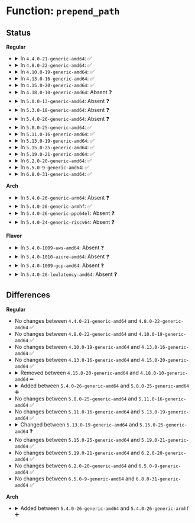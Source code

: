 # Function: <code>prepend_path</code>

## Status
<b>Regular</b>
<ul>
<li>
<details>
<summary>In <code>4.4.0-21-generic-amd64</code>: ✅</summary>

```c
int prepend_path(const struct path * path, const struct path * root, char * * buffer, int * buflen)
```

```json
{
  "name": "prepend_path",
  "collision_type": "Unique Static",
  "inline_type": "No",
  "funcs": [
    {
      "addr": 18446744071581093760,
      "name": "prepend_path",
      "external": false,
      "loc": "fs/dcache.c:2889",
      "file": "fs/dcache.c",
      "inline": "seen, unknown",
      "caller_inline": [],
      "caller_func": [
        "fs/dcache.c:d_path",
        "fs/dcache.c:__d_path",
        "fs/dcache.c:d_absolute_path",
        "fs/dcache.c:SyS_getcwd"
      ]
    }
  ],
  "symbols": [
    {
      "addr": 18446744071581093760,
      "name": "prepend_path",
      "section": ".text",
      "bind": "STB_LOCAL",
      "size": 657
    }
  ]
}
```
</details>
</li>
<li>
<details>
<summary>In <code>4.8.0-22-generic-amd64</code>: ✅</summary>

```c
int prepend_path(const struct path * path, const struct path * root, char * * buffer, int * buflen)
```

```json
{
  "name": "prepend_path",
  "collision_type": "Unique Static",
  "inline_type": "No",
  "funcs": [
    {
      "addr": 18446744071581251216,
      "name": "prepend_path",
      "external": false,
      "loc": "fs/dcache.c:3056",
      "file": "fs/dcache.c",
      "inline": "seen, unknown",
      "caller_inline": [],
      "caller_func": [
        "fs/dcache.c:SyS_getcwd",
        "fs/dcache.c:d_path",
        "fs/dcache.c:d_absolute_path",
        "fs/dcache.c:__d_path"
      ]
    }
  ],
  "symbols": [
    {
      "addr": 18446744071581251216,
      "name": "prepend_path",
      "section": ".text",
      "bind": "STB_LOCAL",
      "size": 691
    }
  ]
}
```
</details>
</li>
<li>
<details>
<summary>In <code>4.10.0-19-generic-amd64</code>: ✅</summary>

```c
int prepend_path(const struct path * path, const struct path * root, char * * buffer, int * buflen)
```

```json
{
  "name": "prepend_path",
  "collision_type": "Unique Static",
  "inline_type": "No",
  "funcs": [
    {
      "addr": 18446744071581329008,
      "name": "prepend_path",
      "external": false,
      "loc": "fs/dcache.c:3066",
      "file": "fs/dcache.c",
      "inline": "seen, unknown",
      "caller_inline": [],
      "caller_func": [
        "fs/dcache.c:SyS_getcwd",
        "fs/dcache.c:d_path",
        "fs/dcache.c:d_absolute_path",
        "fs/dcache.c:__d_path"
      ]
    }
  ],
  "symbols": [
    {
      "addr": 18446744071581329008,
      "name": "prepend_path",
      "section": ".text",
      "bind": "STB_LOCAL",
      "size": 691
    }
  ]
}
```
</details>
</li>
<li>
<details>
<summary>In <code>4.13.0-16-generic-amd64</code>: ✅</summary>

```c
int prepend_path(const struct path * path, const struct path * root, char * * buffer, int * buflen)
```

```json
{
  "name": "prepend_path",
  "collision_type": "Unique Static",
  "inline_type": "No",
  "funcs": [
    {
      "addr": 18446744071581384416,
      "name": "prepend_path",
      "external": false,
      "loc": "fs/dcache.c:3096",
      "file": "fs/dcache.c",
      "inline": "seen, unknown",
      "caller_inline": [],
      "caller_func": [
        "fs/dcache.c:SyS_getcwd",
        "fs/dcache.c:d_path",
        "fs/dcache.c:d_absolute_path",
        "fs/dcache.c:__d_path"
      ]
    }
  ],
  "symbols": [
    {
      "addr": 18446744071581384416,
      "name": "prepend_path",
      "section": ".text",
      "bind": "STB_LOCAL",
      "size": 698
    }
  ]
}
```
</details>
</li>
<li>
<details>
<summary>In <code>4.15.0-20-generic-amd64</code>: ✅</summary>

```c
int prepend_path(const struct path * path, const struct path * root, char * * buffer, int * buflen)
```

```json
{
  "name": "prepend_path",
  "collision_type": "Unique Static",
  "inline_type": "No",
  "funcs": [
    {
      "addr": 18446744071581530064,
      "name": "prepend_path",
      "external": false,
      "loc": "fs/dcache.c:3108",
      "file": "fs/dcache.c",
      "inline": "seen, unknown",
      "caller_inline": [],
      "caller_func": [
        "fs/dcache.c:SyS_getcwd",
        "fs/dcache.c:d_path",
        "fs/dcache.c:d_absolute_path",
        "fs/dcache.c:__d_path"
      ]
    }
  ],
  "symbols": [
    {
      "addr": 18446744071581530064,
      "name": "prepend_path",
      "section": ".text",
      "bind": "STB_LOCAL",
      "size": 698
    }
  ]
}
```
</details>
</li>
<li>
<details>
<summary>In <code>4.18.0-10-generic-amd64</code>: Absent ❓</summary>

```json
{
  "name": "prepend_path",
  "collision_type": "Unique Static",
  "inline_type": "Selective",
  "funcs": [
    {
      "addr": 18446744071581808800,
      "name": "prepend_path",
      "external": false,
      "loc": "fs/d_path.c:75",
      "file": "fs/d_path.c",
      "inline": "not declared, inlined",
      "caller_inline": [],
      "caller_func": [
        "fs/d_path.c:__ia32_sys_getcwd",
        "fs/d_path.c:__x64_sys_getcwd",
        "fs/d_path.c:d_path",
        "fs/d_path.c:d_absolute_path",
        "fs/d_path.c:__d_path"
      ]
    }
  ],
  "symbols": [
    {
      "addr": 18446744071581808800,
      "name": "prepend_path.isra.5",
      "section": ".text",
      "bind": "STB_LOCAL",
      "size": 705
    }
  ]
}
```
</details>
</li>
<li>
<details>
<summary>In <code>5.0.0-13-generic-amd64</code>: Absent ❓</summary>

```json
{
  "name": "prepend_path",
  "collision_type": "Unique Static",
  "inline_type": "Selective",
  "funcs": [
    {
      "addr": 18446744071581895408,
      "name": "prepend_path",
      "external": false,
      "loc": "fs/d_path.c:75",
      "file": "fs/d_path.c",
      "inline": "not declared, inlined",
      "caller_inline": [],
      "caller_func": [
        "fs/d_path.c:__ia32_sys_getcwd",
        "fs/d_path.c:__x64_sys_getcwd",
        "fs/d_path.c:d_path",
        "fs/d_path.c:d_absolute_path",
        "fs/d_path.c:__d_path"
      ]
    }
  ],
  "symbols": [
    {
      "addr": 18446744071581895408,
      "name": "prepend_path.isra.3",
      "section": ".text",
      "bind": "STB_LOCAL",
      "size": 705
    }
  ]
}
```
</details>
</li>
<li>
<details>
<summary>In <code>5.3.0-18-generic-amd64</code>: Absent ❓</summary>

```json
{
  "name": "prepend_path",
  "collision_type": "Unique Static",
  "inline_type": "Selective",
  "funcs": [
    {
      "addr": 18446744071582020432,
      "name": "prepend_path",
      "external": false,
      "loc": "fs/d_path.c:75",
      "file": "fs/d_path.c",
      "inline": "not declared, inlined",
      "caller_inline": [],
      "caller_func": [
        "fs/d_path.c:__ia32_sys_getcwd",
        "fs/d_path.c:__x64_sys_getcwd",
        "fs/d_path.c:d_path",
        "fs/d_path.c:d_absolute_path",
        "fs/d_path.c:__d_path"
      ]
    }
  ],
  "symbols": [
    {
      "addr": 18446744071582020432,
      "name": "prepend_path.isra.0",
      "section": ".text",
      "bind": "STB_LOCAL",
      "size": 759
    }
  ]
}
```
</details>
</li>
<li>
<details>
<summary>In <code>5.4.0-26-generic-amd64</code>: Absent ❓</summary>

```json
{
  "name": "prepend_path",
  "collision_type": "Unique Static",
  "inline_type": "Selective",
  "funcs": [
    {
      "addr": 18446744071582098352,
      "name": "prepend_path",
      "external": false,
      "loc": "fs/d_path.c:75",
      "file": "fs/d_path.c",
      "inline": "not declared, inlined",
      "caller_inline": [],
      "caller_func": [
        "fs/d_path.c:__ia32_sys_getcwd",
        "fs/d_path.c:__x64_sys_getcwd",
        "fs/d_path.c:d_path",
        "fs/d_path.c:d_absolute_path",
        "fs/d_path.c:__d_path"
      ]
    }
  ],
  "symbols": [
    {
      "addr": 18446744071582098352,
      "name": "prepend_path.isra.0",
      "section": ".text",
      "bind": "STB_LOCAL",
      "size": 777
    }
  ]
}
```
</details>
</li>
<li>
<details>
<summary>In <code>5.8.0-25-generic-amd64</code>: ✅</summary>

```c
int prepend_path(const struct path * path, const struct path * root, char * * buffer, int * buflen)
```

```json
{
  "name": "prepend_path",
  "collision_type": "Unique Static",
  "inline_type": "No",
  "funcs": [
    {
      "addr": 18446744071582335728,
      "name": "prepend_path",
      "external": false,
      "loc": "fs/d_path.c:75",
      "file": "fs/d_path.c",
      "inline": "seen, unknown",
      "caller_inline": [],
      "caller_func": [
        "fs/d_path.c:__do_sys_getcwd",
        "fs/d_path.c:d_path",
        "fs/d_path.c:d_absolute_path",
        "fs/d_path.c:__d_path"
      ]
    }
  ],
  "symbols": [
    {
      "addr": 18446744071582335728,
      "name": "prepend_path",
      "section": ".text",
      "bind": "STB_LOCAL",
      "size": 715
    }
  ]
}
```
</details>
</li>
<li>
<details>
<summary>In <code>5.11.0-16-generic-amd64</code>: ✅</summary>

```c
int prepend_path(const struct path * path, const struct path * root, char * * buffer, int * buflen)
```

```json
{
  "name": "prepend_path",
  "collision_type": "Unique Static",
  "inline_type": "No",
  "funcs": [
    {
      "addr": 18446744071582387168,
      "name": "prepend_path",
      "external": false,
      "loc": "fs/d_path.c:75",
      "file": "fs/d_path.c",
      "inline": "seen, unknown",
      "caller_inline": [],
      "caller_func": [
        "fs/d_path.c:__do_sys_getcwd",
        "fs/d_path.c:d_path",
        "fs/d_path.c:d_absolute_path",
        "fs/d_path.c:__d_path"
      ]
    }
  ],
  "symbols": [
    {
      "addr": 18446744071582387168,
      "name": "prepend_path",
      "section": ".text",
      "bind": "STB_LOCAL",
      "size": 742
    }
  ]
}
```
</details>
</li>
<li>
<details>
<summary>In <code>5.13.0-19-generic-amd64</code>: ✅</summary>

```c
int prepend_path(const struct path * path, const struct path * root, char * * buffer, int * buflen)
```

```json
{
  "name": "prepend_path",
  "collision_type": "Unique Static",
  "inline_type": "No",
  "funcs": [
    {
      "addr": 18446744071582414544,
      "name": "prepend_path",
      "external": false,
      "loc": "fs/d_path.c:75",
      "file": "fs/d_path.c",
      "inline": "seen, unknown",
      "caller_inline": [],
      "caller_func": [
        "fs/d_path.c:__do_sys_getcwd",
        "fs/d_path.c:d_path",
        "fs/d_path.c:d_absolute_path",
        "fs/d_path.c:__d_path"
      ]
    }
  ],
  "symbols": [
    {
      "addr": 18446744071582414544,
      "name": "prepend_path",
      "section": ".text",
      "bind": "STB_LOCAL",
      "size": 725
    }
  ]
}
```
</details>
</li>
<li>
<details>
<summary>In <code>5.15.0-25-generic-amd64</code>: ✅</summary>

```c
int prepend_path(const struct path * path, const struct path * root, struct prepend_buffer * p)
```

```json
{
  "name": "prepend_path",
  "collision_type": "Unique Static",
  "inline_type": "No",
  "funcs": [
    {
      "addr": 18446744071582736976,
      "name": "prepend_path",
      "external": false,
      "loc": "fs/d_path.c:157",
      "file": "fs/d_path.c",
      "inline": "seen, unknown",
      "caller_inline": [],
      "caller_func": [
        "fs/d_path.c:__do_sys_getcwd",
        "fs/d_path.c:d_path",
        "fs/d_path.c:d_absolute_path",
        "fs/d_path.c:__d_path",
        "fs/d_path.c:__d_path"
      ]
    }
  ],
  "symbols": [
    {
      "addr": 18446744071582736976,
      "name": "prepend_path",
      "section": ".text",
      "bind": "STB_LOCAL",
      "size": 820
    }
  ]
}
```
</details>
</li>
<li>
<details>
<summary>In <code>5.19.0-21-generic-amd64</code>: ✅</summary>

```c
int prepend_path(const struct path * path, const struct path * root, struct prepend_buffer * p)
```

```json
{
  "name": "prepend_path",
  "collision_type": "Unique Static",
  "inline_type": "No",
  "funcs": [
    {
      "addr": 18446744071583283232,
      "name": "prepend_path",
      "external": false,
      "loc": "fs/d_path.c:155",
      "file": "fs/d_path.c",
      "inline": "seen, unknown",
      "caller_inline": [],
      "caller_func": [
        "fs/d_path.c:__do_sys_getcwd",
        "fs/d_path.c:d_path",
        "fs/d_path.c:d_absolute_path",
        "fs/d_path.c:__d_path",
        "fs/d_path.c:__d_path"
      ]
    }
  ],
  "symbols": [
    {
      "addr": 18446744071583283232,
      "name": "prepend_path",
      "section": ".text",
      "bind": "STB_LOCAL",
      "size": 777
    }
  ]
}
```
</details>
</li>
<li>
<details>
<summary>In <code>6.2.0-20-generic-amd64</code>: ✅</summary>

```c
int prepend_path(const struct path * path, const struct path * root, struct prepend_buffer * p)
```

```json
{
  "name": "prepend_path",
  "collision_type": "Unique Static",
  "inline_type": "No",
  "funcs": [
    {
      "addr": 18446744071583866416,
      "name": "prepend_path",
      "external": false,
      "loc": "fs/d_path.c:155",
      "file": "fs/d_path.c",
      "inline": "seen, unknown",
      "caller_inline": [],
      "caller_func": [
        "fs/d_path.c:__do_sys_getcwd",
        "fs/d_path.c:d_path",
        "fs/d_path.c:d_absolute_path",
        "fs/d_path.c:__d_path",
        "fs/d_path.c:__d_path"
      ]
    }
  ],
  "symbols": [
    {
      "addr": 18446744071583866416,
      "name": "prepend_path",
      "section": ".text",
      "bind": "STB_LOCAL",
      "size": 777
    }
  ]
}
```
</details>
</li>
<li>
<details>
<summary>In <code>6.5.0-9-generic-amd64</code>: ✅</summary>

```c
int prepend_path(const struct path * path, const struct path * root, struct prepend_buffer * p)
```

```json
{
  "name": "prepend_path",
  "collision_type": "Unique Static",
  "inline_type": "No",
  "funcs": [
    {
      "addr": 18446744071584088176,
      "name": "prepend_path",
      "external": false,
      "loc": "fs/d_path.c:156",
      "file": "fs/d_path.c",
      "inline": "seen, unknown",
      "caller_inline": [],
      "caller_func": [
        "fs/d_path.c:__do_sys_getcwd",
        "fs/d_path.c:d_path",
        "fs/d_path.c:d_absolute_path",
        "fs/d_path.c:__d_path",
        "fs/d_path.c:__d_path"
      ]
    }
  ],
  "symbols": [
    {
      "addr": 18446744071584088176,
      "name": "prepend_path",
      "section": ".text",
      "bind": "STB_LOCAL",
      "size": 777
    }
  ]
}
```
</details>
</li>
<li>
<details>
<summary>In <code>6.8.0-31-generic-amd64</code>: ✅</summary>

```c
int prepend_path(const struct path * path, const struct path * root, struct prepend_buffer * p)
```

```json
{
  "name": "prepend_path",
  "collision_type": "Unique Static",
  "inline_type": "No",
  "funcs": [
    {
      "addr": 18446744071584304272,
      "name": "prepend_path",
      "external": false,
      "loc": "fs/d_path.c:156",
      "file": "fs/d_path.c",
      "inline": "seen, unknown",
      "caller_inline": [],
      "caller_func": [
        "fs/d_path.c:__do_sys_getcwd",
        "fs/d_path.c:d_path",
        "fs/d_path.c:d_absolute_path",
        "fs/d_path.c:__d_path",
        "fs/d_path.c:__d_path"
      ]
    }
  ],
  "symbols": [
    {
      "addr": 18446744071584304272,
      "name": "prepend_path",
      "section": ".text",
      "bind": "STB_LOCAL",
      "size": 777
    }
  ]
}
```
</details>
</li>
</ul>
<b>Arch</b>
<ul>
<li>
<details>
<summary>In <code>5.4.0-26-generic-arm64</code>: Absent ❓</summary>

```json
{
  "name": "prepend_path",
  "collision_type": "Unique Static",
  "inline_type": "Selective",
  "funcs": [
    {
      "addr": 18446603336493635192,
      "name": "prepend_path",
      "external": false,
      "loc": "fs/d_path.c:75",
      "file": "fs/d_path.c",
      "inline": "not declared, inlined",
      "caller_inline": [],
      "caller_func": [
        "fs/d_path.c:__arm64_sys_getcwd",
        "fs/d_path.c:d_path",
        "fs/d_path.c:d_absolute_path",
        "fs/d_path.c:__d_path"
      ]
    }
  ],
  "symbols": [
    {
      "addr": 18446603336493635192,
      "name": "prepend_path.isra.0",
      "section": ".text",
      "bind": "STB_LOCAL",
      "size": 904
    }
  ]
}
```
</details>
</li>
<li>
<details>
<summary>In <code>5.4.0-26-generic-armhf</code>: ✅</summary>

```c
int prepend_path(const struct path * path, const struct path * root, char * * buffer, int * buflen)
```

```json
{
  "name": "prepend_path",
  "collision_type": "Unique Static",
  "inline_type": "No",
  "funcs": [
    {
      "addr": 3227173820,
      "name": "prepend_path",
      "external": false,
      "loc": "fs/d_path.c:75",
      "file": "fs/d_path.c",
      "inline": "seen, unknown",
      "caller_inline": [],
      "caller_func": [
        "fs/d_path.c:__se_sys_getcwd",
        "fs/d_path.c:d_path",
        "fs/d_path.c:d_absolute_path",
        "fs/d_path.c:__d_path"
      ]
    }
  ],
  "symbols": [
    {
      "addr": 3227173820,
      "name": "prepend_path",
      "section": ".text",
      "bind": "STB_LOCAL",
      "size": 900
    }
  ]
}
```
</details>
</li>
<li>
<details>
<summary>In <code>5.4.0-26-generic-ppc64el</code>: Absent ❓</summary>

```json
{
  "name": "prepend_path",
  "collision_type": "Unique Static",
  "inline_type": "Selective",
  "funcs": [
    {
      "addr": 13835058055287226448,
      "name": "prepend_path",
      "external": false,
      "loc": "fs/d_path.c:75",
      "file": "fs/d_path.c",
      "inline": "not declared, inlined",
      "caller_inline": [],
      "caller_func": [
        "fs/d_path.c:__se_sys_getcwd",
        "fs/d_path.c:d_path",
        "fs/d_path.c:d_absolute_path",
        "fs/d_path.c:__d_path"
      ]
    }
  ],
  "symbols": [
    {
      "addr": 13835058055287226448,
      "name": "prepend_path.isra.0",
      "section": ".text",
      "bind": "STB_LOCAL",
      "size": 1084
    }
  ]
}
```
</details>
</li>
<li>
<details>
<summary>In <code>5.4.0-24-generic-riscv64</code>: Absent ❓</summary>

```json
{
  "name": "prepend_path",
  "collision_type": "Unique Static",
  "inline_type": "Selective",
  "funcs": [
    {
      "addr": 18446743936273272212,
      "name": "prepend_path",
      "external": false,
      "loc": "fs/d_path.c:75",
      "file": "fs/d_path.c",
      "inline": "not declared, inlined",
      "caller_inline": [],
      "caller_func": [
        "fs/d_path.c:__se_sys_getcwd",
        "fs/d_path.c:d_path",
        "fs/d_path.c:d_absolute_path",
        "fs/d_path.c:__d_path"
      ]
    }
  ],
  "symbols": [
    {
      "addr": 18446743936273272212,
      "name": "prepend_path.isra.0",
      "section": ".text",
      "bind": "STB_LOCAL",
      "size": 740
    }
  ]
}
```
</details>
</li>
</ul>
<b>Flavor</b>
<ul>
<li>
<details>
<summary>In <code>5.4.0-1009-aws-amd64</code>: Absent ❓</summary>

```json
{
  "name": "prepend_path",
  "collision_type": "Unique Static",
  "inline_type": "Selective",
  "funcs": [
    {
      "addr": 18446744071582067088,
      "name": "prepend_path",
      "external": false,
      "loc": "fs/d_path.c:75",
      "file": "fs/d_path.c",
      "inline": "not declared, inlined",
      "caller_inline": [],
      "caller_func": [
        "fs/d_path.c:__ia32_sys_getcwd",
        "fs/d_path.c:__x64_sys_getcwd",
        "fs/d_path.c:d_path",
        "fs/d_path.c:d_absolute_path",
        "fs/d_path.c:__d_path"
      ]
    }
  ],
  "symbols": [
    {
      "addr": 18446744071582067088,
      "name": "prepend_path.isra.0",
      "section": ".text",
      "bind": "STB_LOCAL",
      "size": 777
    }
  ]
}
```
</details>
</li>
<li>
<details>
<summary>In <code>5.4.0-1010-azure-amd64</code>: Absent ❓</summary>

```json
{
  "name": "prepend_path",
  "collision_type": "Unique Static",
  "inline_type": "Selective",
  "funcs": [
    {
      "addr": 18446744071582004640,
      "name": "prepend_path",
      "external": false,
      "loc": "fs/d_path.c:75",
      "file": "fs/d_path.c",
      "inline": "not declared, inlined",
      "caller_inline": [],
      "caller_func": [
        "fs/d_path.c:__ia32_sys_getcwd",
        "fs/d_path.c:__x64_sys_getcwd",
        "fs/d_path.c:d_path",
        "fs/d_path.c:d_absolute_path",
        "fs/d_path.c:__d_path"
      ]
    }
  ],
  "symbols": [
    {
      "addr": 18446744071582004640,
      "name": "prepend_path.isra.0",
      "section": ".text",
      "bind": "STB_LOCAL",
      "size": 777
    }
  ]
}
```
</details>
</li>
<li>
<details>
<summary>In <code>5.4.0-1009-gcp-amd64</code>: Absent ❓</summary>

```json
{
  "name": "prepend_path",
  "collision_type": "Unique Static",
  "inline_type": "Selective",
  "funcs": [
    {
      "addr": 18446744071582058368,
      "name": "prepend_path",
      "external": false,
      "loc": "fs/d_path.c:75",
      "file": "fs/d_path.c",
      "inline": "not declared, inlined",
      "caller_inline": [],
      "caller_func": [
        "fs/d_path.c:__ia32_sys_getcwd",
        "fs/d_path.c:__x64_sys_getcwd",
        "fs/d_path.c:d_path",
        "fs/d_path.c:d_absolute_path",
        "fs/d_path.c:__d_path"
      ]
    }
  ],
  "symbols": [
    {
      "addr": 18446744071582058368,
      "name": "prepend_path.isra.0",
      "section": ".text",
      "bind": "STB_LOCAL",
      "size": 777
    }
  ]
}
```
</details>
</li>
<li>
<details>
<summary>In <code>5.4.0-26-lowlatency-amd64</code>: Absent ❓</summary>

```json
{
  "name": "prepend_path",
  "collision_type": "Unique Static",
  "inline_type": "Selective",
  "funcs": [
    {
      "addr": 18446744071582130048,
      "name": "prepend_path",
      "external": false,
      "loc": "fs/d_path.c:75",
      "file": "fs/d_path.c",
      "inline": "not declared, inlined",
      "caller_inline": [],
      "caller_func": [
        "fs/d_path.c:__ia32_sys_getcwd",
        "fs/d_path.c:__x64_sys_getcwd",
        "fs/d_path.c:d_path",
        "fs/d_path.c:d_absolute_path",
        "fs/d_path.c:__d_path"
      ]
    }
  ],
  "symbols": [
    {
      "addr": 18446744071582130048,
      "name": "prepend_path.isra.0",
      "section": ".text",
      "bind": "STB_LOCAL",
      "size": 804
    }
  ]
}
```
</details>
</li>
</ul>

## Differences
<b>Regular</b>
<ul>
<li>
No changes between <code>4.4.0-21-generic-amd64</code> and <code>4.8.0-22-generic-amd64</code> ✅
</li>
<li>
No changes between <code>4.8.0-22-generic-amd64</code> and <code>4.10.0-19-generic-amd64</code> ✅
</li>
<li>
No changes between <code>4.10.0-19-generic-amd64</code> and <code>4.13.0-16-generic-amd64</code> ✅
</li>
<li>
No changes between <code>4.13.0-16-generic-amd64</code> and <code>4.15.0-20-generic-amd64</code> ✅
</li>
<li>
<details>
<summary>Removed between <code>4.15.0-20-generic-amd64</code> and <code>4.18.0-10-generic-amd64</code> ➖</summary>

```c
int prepend_path(const struct path * path, const struct path * root, char * * buffer, int * buflen)
```
</details>
</li>
<li>
<details>
<summary>Added between <code>5.4.0-26-generic-amd64</code> and <code>5.8.0-25-generic-amd64</code> ➕</summary>

```c
int prepend_path(const struct path * path, const struct path * root, char * * buffer, int * buflen)
```
</details>
</li>
<li>
No changes between <code>5.8.0-25-generic-amd64</code> and <code>5.11.0-16-generic-amd64</code> ✅
</li>
<li>
No changes between <code>5.11.0-16-generic-amd64</code> and <code>5.13.0-19-generic-amd64</code> ✅
</li>
<li>
<details>
<summary>Changed between <code>5.13.0-19-generic-amd64</code> and <code>5.15.0-25-generic-amd64</code> ❓</summary>
<ul>
<li>
<b>Param added. </b>
<code>struct prepend_buffer * p</code>
</li>
<li>
<b>Param removed. </b>
<code>char * * buffer</code>
</li>
<li>
<b>Param removed. </b>
<code>int * buflen</code>
</li>
</ul>
</details>
</li>
<li>
No changes between <code>5.15.0-25-generic-amd64</code> and <code>5.19.0-21-generic-amd64</code> ✅
</li>
<li>
No changes between <code>5.19.0-21-generic-amd64</code> and <code>6.2.0-20-generic-amd64</code> ✅
</li>
<li>
No changes between <code>6.2.0-20-generic-amd64</code> and <code>6.5.0-9-generic-amd64</code> ✅
</li>
<li>
No changes between <code>6.5.0-9-generic-amd64</code> and <code>6.8.0-31-generic-amd64</code> ✅
</li>
</ul>
<b>Arch</b>
<ul>
<li>
<details>
<summary>Added between <code>5.4.0-26-generic-amd64</code> and <code>5.4.0-26-generic-armhf</code> ➕</summary>

```c
int prepend_path(const struct path * path, const struct path * root, char * * buffer, int * buflen)
```
</details>
</li>
</ul>
